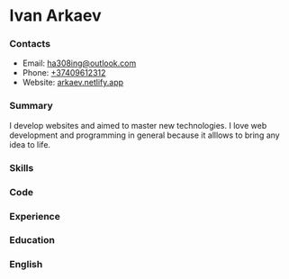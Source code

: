# Ivan Arkaev

### Contacts

- Email: [ha308ing@outlook.com](mailto:ha308ing@outlookg.com)
- Phone: [+37409612312](tel:+37409612312)
- Website: [arkaev.netlify.app](https://arkaev.netlify.app)

### Summary

I develop websites and aimed to master new technologies.
I love web development and programming in general because it alllows to bring any idea to life.

### Skills

### Code

### Experience

### Education

### English
